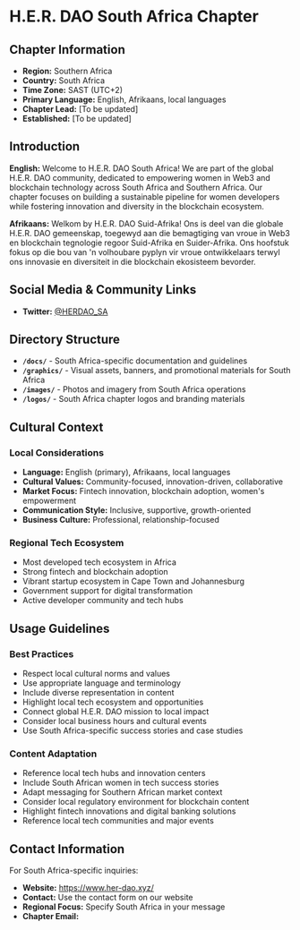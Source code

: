 # H.E.R. DAO South Africa Chapter

## Chapter Information

- **Region:** Southern Africa
- **Country:** South Africa
- **Time Zone:** SAST (UTC+2)
- **Primary Language:** English, Afrikaans, local languages
- **Chapter Lead:** [To be updated]
- **Established:** [To be updated]

## Introduction

**English:**
Welcome to H.E.R. DAO South Africa! We are part of the global H.E.R. DAO community, dedicated to empowering women in Web3 and blockchain technology across South Africa and Southern Africa. Our chapter focuses on building a sustainable pipeline for women developers while fostering innovation and diversity in the blockchain ecosystem.

**Afrikaans:**
Welkom by H.E.R. DAO Suid-Afrika! Ons is deel van die globale H.E.R. DAO gemeenskap, toegewyd aan die bemagtiging van vroue in Web3 en blockchain tegnologie regoor Suid-Afrika en Suider-Afrika. Ons hoofstuk fokus op die bou van 'n volhoubare pyplyn vir vroue ontwikkelaars terwyl ons innovasie en diversiteit in die blockchain ekosisteem bevorder.

## Social Media & Community Links

- **Twitter:** [@HERDAO_SA](https://x.com/herdaosa)

## Directory Structure

- **`/docs/`** - South Africa-specific documentation and guidelines
- **`/graphics/`** - Visual assets, banners, and promotional materials for South Africa
- **`/images/`** - Photos and imagery from South Africa operations
- **`/logos/`** - South Africa chapter logos and branding materials

## Cultural Context

### Local Considerations
- **Language:** English (primary), Afrikaans, local languages
- **Cultural Values:** Community-focused, innovation-driven, collaborative
- **Market Focus:** Fintech innovation, blockchain adoption, women's empowerment
- **Communication Style:** Inclusive, supportive, growth-oriented
- **Business Culture:** Professional, relationship-focused

### Regional Tech Ecosystem
- Most developed tech ecosystem in Africa
- Strong fintech and blockchain adoption
- Vibrant startup ecosystem in Cape Town and Johannesburg
- Government support for digital transformation
- Active developer community and tech hubs

## Usage Guidelines

### Best Practices
- Respect local cultural norms and values
- Use appropriate language and terminology
- Include diverse representation in content
- Highlight local tech ecosystem and opportunities
- Connect global H.E.R. DAO mission to local impact
- Consider local business hours and cultural events
- Use South Africa-specific success stories and case studies

### Content Adaptation
- Reference local tech hubs and innovation centers
- Include South African women in tech success stories
- Adapt messaging for Southern African market context
- Consider local regulatory environment for blockchain content
- Highlight fintech innovations and digital banking solutions
- Reference local tech communities and major events

## Contact Information

For South Africa-specific inquiries:
- **Website:** https://www.her-dao.xyz/
- **Contact:** Use the contact form on our website
- **Regional Focus:** Specify South Africa in your message
- **Chapter Email:** 
